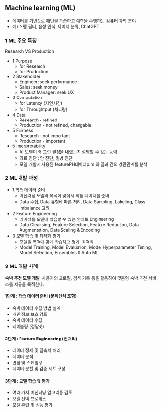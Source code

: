 ## Machine learning (ML)

- 데이터를 기반으로 패턴을 학습하고 예측을 수행하는 컴퓨터
  과학 분야
- 예) 스팸 필터, 음성 인식, 이미지 분류, ChatGPT

### 1 ML 주요 특징

Research VS Production

- 1 Purpose
  - for Research
  - for Pruduction
- 2 Stakeholder
  - Engineer: seek performance
  - Sales: seek money
  - Product Manager: seek UX
- 3 Computation
  - for Latency (지연시간)
  - for Throughtput (처리량)
- 4 Data
  - Research - refined
  - Production - not refined, changable
- 5 Fairness
  - Research - not important
  - Production - important
- 6 Interpretability
  - AI 모델이 왜 그런 결정을 내렸는지 설명할 수 있는 능력
  - 의료 진단 : 암 진단, 질병 진단
  - 모델 개발시 사용된 featurePH데이터p.m.와 결과 간의 상관관계를 분석

### 2 ML 개발 과정

- 1 학습 데이터 준비
  - 머신러닝 모델의 목적에 맞춰서 학습 데이터를 준비
  - Data 수집, Data 유형에 따른 처리, Data Sampling, Labeling, Class Imbalance 고려
- 2 Feature Engineering
  - 데이터를 모델에 학습할 수 있는 형태로 Engineering
  - Data Cleansing, Feature Selection, Feature Reduction, Data Augmentation, Data Scaling & Encoding
- 3 모델 학습 및 최적화 평가
  - 모델을 목적에 맞게 학습하고 평가, 최적화
  - Model Training, Model Evaluation, Model Hyperparameter Tuning, Model Selection, Ensembles & Auto ML

### 3 ML 개발 사례

**숙박 추천 모델 개발**: 사용자의 프로필,
검색 기록 등을 활용하여 맞춤형 숙박 추천
서비스를 제공을 목적한다.

#### 1단계 : 학습 데이터 준비 (문제인식 포함)

- 숙박 데이터 수집 방법 설계
- 개인 정보 보호 검토
- 숙박 데이터 수집
- 레이블링 (정답셋)

#### 2단계 : Feature Engineering (전처리)

- 데이터 정제 및 결측치 처리
- 데이터 분석
- 변환 및 스케일링
- 데이터 분할 및 검증 세트 구성

#### 3단계 : 모델 학습 및 평가

- 여러 가지 머신러닝 알고리즘 검토
- 모델 선택 프로세스
- 모델 훈련 및 성능 평가
